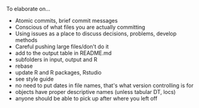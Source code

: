 To elaborate on...

* Atomic commits, brief commit messages
* Conscious of what files you are actually committing
* Using issues as a place to discuss decisions, problems, develop methods
* Careful pushing large files/don't do it
* add to the output table in README.md
* subfolders in input, output and R 
* rebase
* update R and R packages, Rstudio
* see style guide
* no need to put dates in file names, that's what version controlling is for
* objects have proper descriptive names (unless tabular DT, locs)
* anyone should be able to pick up after where you left off


